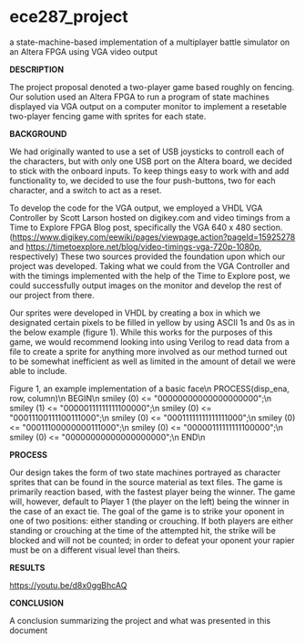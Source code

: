 # ece287_project
a state-machine-based implementation of a multiplayer battle simulator on an Altera FPGA using VGA video output

**DESCRIPTION**

The project proposal denoted a two-player game based roughly on fencing.  Our solution used an Altera FPGA to run a program of state machines displayed via VGA output on a computer monitor to implement a resetable two-player fencing game with sprites for each state.

**BACKGROUND**

We had originally wanted to use a set of USB joysticks to controll each of the characters, but with only one USB port on the Altera board, we decided to stick with the onboard inputs.  To keep things easy to work with and add functionality to, we decided to use the four push-buttons, two for each character, and a switch to act as a reset.

To develop the code for the VGA output, we employed a VHDL VGA Controller by Scott Larson hosted on digikey.com and video timings from a Time to Explore FPGA Blog post, specifically the VGA 640 x 480 section.  (https://www.digikey.com/eewiki/pages/viewpage.action?pageId=15925278 and https://timetoexplore.net/blog/video-timings-vga-720p-1080p, respectively)  These two sources provided the foundation upon which our project was developed.  Taking what we could from the VGA Controller and with the timings implemented with the help of the Time to Explore post, we could successfully output images on the monitor and develop the rest of our project from there.

Our sprites were developed in VHDL by creating a box in which we designated certain pixels to be filled in yellow by using ASCII 1s and 0s as in the below example (figure 1).  While this works for the purposes of this game, we would recommend looking into using Verilog to read data from a file to create a sprite for anything more involved as our method turned out to be somewhat inefficient as well as limited in the amount of detail we were able to include.

Figure 1, an example implementation of a basic face\n
  PROCESS(disp_ena, row, column)\n
  BEGIN\n
    smiley (0) <= "00000000000000000000";\n
    smiley (1) <= "00000111111111100000";\n
    smiley (0) <= "00011100111100111000";\n
    smiley (0) <= "00011111111111111000";\n
    smiley (0) <= "00011100000000111000";\n
    smiley (0) <= "00000111111111100000";\n
    smiley (0) <= "00000000000000000000";\n
  END\n

**PROCESS**

Our design takes the form of two state machines portrayed as character sprites that can be found in the source material as text files.  The game is primarily reaction based, with the fastest player being the winner.  The game will, however, default to Player 1 (the player on the left) being the winner in the case of an exact tie.
The goal of the game is to strike your oponent in one of two positions: either standing or crouching.  If both players are either standing or crouching at the time of the attempted hit, the strike will be blocked and will not be counted; in order to defeat your oponent your rapier must be on a different visual level than theirs.


**RESULTS**

https://youtu.be/d8x0ggBhcAQ

**CONCLUSION**

A conclusion summarizing the project and what was presented in this document
